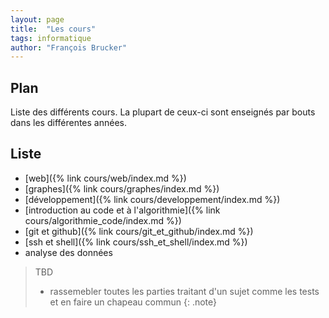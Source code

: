 ```yaml
---
layout: page
title:  "Les cours"
tags: informatique 
author: "François Brucker"
---
```


## Plan

Liste des différents cours. La plupart de ceux-ci sont enseignés par bouts dans les différentes années.

## Liste

* [web]({% link cours/web/index.md %})
* [graphes]({% link cours/graphes/index.md %})
* [développement]({% link cours/developpement/index.md %})
* [introduction au code et à l'algorithmie]({% link cours/algorithmie_code/index.md %})
* [git et github]({% link cours/git_et_github/index.md %})
* [ssh et shell]({% link cours/ssh_et_shell/index.md %})
* analyse des données

> TBD
>
> * rassemebler toutes les parties traitant d'un sujet comme les tests et en faire un chapeau commun
{: .note}
